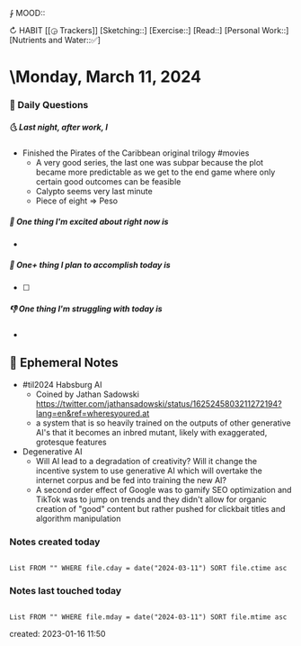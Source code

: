 ⨑ MOOD::

↻ HABIT [[◶ Trackers]]
[Sketching::]
[Exercise::]
[Read::]
[Personal Work::]
[Nutrients and Water::✅]

# \Monday, March 11, 2024

### 📅 Daily Questions

##### 🌜 Last night, after work, I

- Finished the Pirates of the Caribbean original trilogy #movies
	- A very good series, the last one was subpar because the plot became more predictable as we get to the end game where only certain good outcomes can be feasible
	- Calypto seems very last minute 
	- Piece of eight => Peso

##### 🙌 One thing I'm excited about right now is

-

##### 🚀 One+ thing I plan to accomplish today is

- [ ]

##### 👎 One thing I'm struggling with today is

-

## 📝 Ephemeral Notes

- #til2024 Habsburg AI
	- Coined by Jathan Sadowski https://twitter.com/jathansadowski/status/1625245803211272194?lang=en&ref=wheresyoured.at
	- a system that is so heavily trained on the outputs of other generative AI's that it becomes an inbred mutant, likely with exaggerated, grotesque features
- Degenerative AI
	- Will AI lead to a degradation of creativity? Will it change the incentive system to use generative AI which will overtake the internet corpus and be fed into training the new AI?
	- A second order effect of Google was to gamify SEO optimization and TikTok was to jump on trends and they didn't allow for organic creation of "good" content but rather pushed for clickbait titles and algorithm manipulation 


### Notes created today

```dataview

List FROM "" WHERE file.cday = date("2024-03-11") SORT file.ctime asc

```

### Notes last touched today

```dataview

List FROM "" WHERE file.mday = date("2024-03-11") SORT file.mtime asc

```

created: 2023-01-16 11:50
